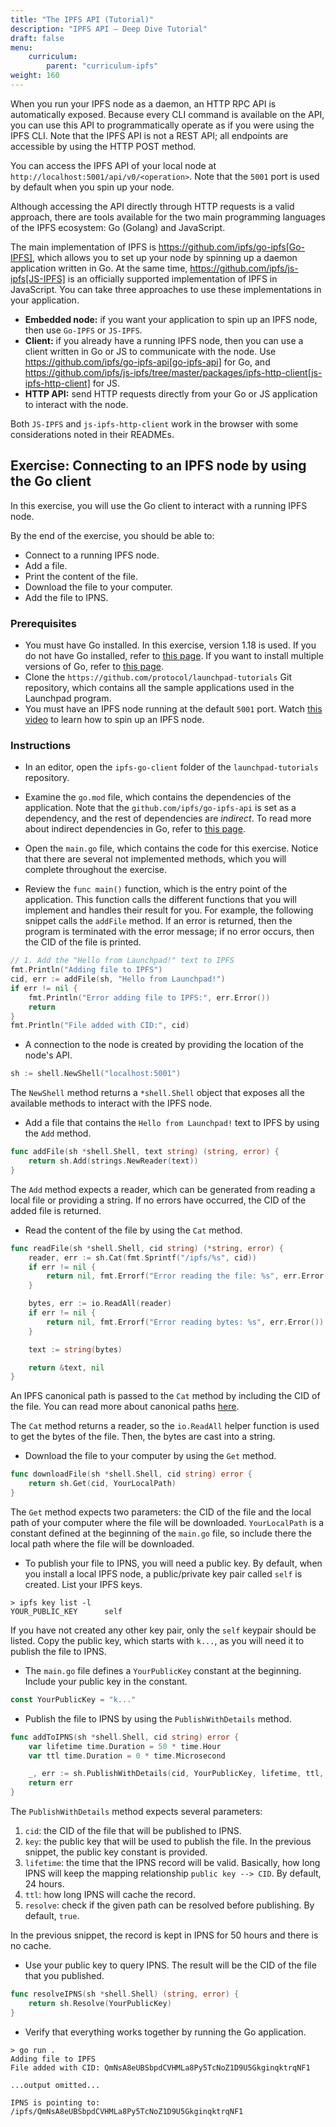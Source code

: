 ```yaml
---
title: "The IPFS API (Tutorial)"
description: "IPFS API – Deep Dive Tutorial"
draft: false
menu:
    curriculum:
        parent: "curriculum-ipfs"
weight: 160
---
```


When you run your IPFS node as a daemon, an HTTP RPC API is automatically exposed.
Because every CLI command is available on the API, you can use this API to programmatically operate as if you were using the IPFS CLI. Note that the IPFS API is not a REST API; all endpoints are accessible by using the HTTP POST method.

You can access the IPFS API of your local node at `http://localhost:5001/api/v0/<operation>`. Note that the `5001` port is used by default when you spin up your node.

Although accessing the API directly through HTTP requests is a valid approach, there are tools available for the two main programming languages of the IPFS ecosystem: Go (Golang) and JavaScript.

The main implementation of IPFS is https://github.com/ipfs/go-ipfs[Go-IPFS], which allows you to set up your node by spinning up a daemon application written in Go. At the same time, https://github.com/ipfs/js-ipfs[JS-IPFS] is an officially supported implementation of IPFS in JavaScript. You can take three approaches to use these implementations in your application.

* **Embedded node:** if you want your application to spin up an IPFS node, then use `Go-IPFS` or `JS-IPFS`.
* **Client:** if you already have a running IPFS node, then you can use a client written in Go or JS to communicate with the node. Use https://github.com/ipfs/go-ipfs-api[go-ipfs-api] for Go, and https://github.com/ipfs/js-ipfs/tree/master/packages/ipfs-http-client[js-ipfs-http-client] for JS.
* **HTTP API:** send HTTP requests directly from your Go or JS application to interact with the node.

Both `JS-IPFS` and `js-ipfs-http-client` work in the browser with some considerations noted in their READMEs.

## Exercise: Connecting to an IPFS node by using the Go client

In this exercise, you will use the Go client to interact with a running IPFS node.

By the end of the exercise, you should be able to:

* Connect to a running IPFS node.
* Add a file.
* Print the content of the file.
* Download the file to your computer.
* Add the file to IPNS.

### Prerequisites

* You must have Go installed. In this exercise, version 1.18 is used.
If you do not have Go installed, refer to [this page](https://go.dev/doc/install).
If you want to install multiple versions of Go, refer to [this page](https://go.dev/doc/manage-install#installing-multiple).
* Clone the `https://github.com/protocol/launchpad-tutorials` Git repository, which contains all the sample applications used in the Launchpad program.
* You must have an IPFS node running at the default `5001` port.
Watch [this video](https://www.youtube.com/watch?v=A7yZaYhrwyM) to learn how to spin up an IPFS node.

### Instructions

* In an editor, open the `ipfs-go-client` folder of the `launchpad-tutorials` repository.

* Examine the `go.mod` file, which contains the dependencies of the application.
Note that the `github.com/ipfs/go-ipfs-api` is set as a dependency, and the rest of dependencies are _indirect_. To read more about indirect dependencies in Go, refer to [this page](https://go.dev/ref/mod#go-mod-file-require).

* Open the `main.go` file, which contains the code for this exercise.
Notice that there are several not implemented methods, which you will complete throughout the exercise.

* Review the `func main()` function, which is the entry point of the application. This function calls the different functions that you will implement and handles their result for you.
For example, the following snippet calls the `addFile` method. If an error is returned, then the program is terminated with the error message; if no error occurs, then the CID of the file is printed.

```go
// 1. Add the "Hello from Launchpad!" text to IPFS
fmt.Println("Adding file to IPFS")
cid, err := addFile(sh, "Hello from Launchpad!")
if err != nil {
	fmt.Println("Error adding file to IPFS:", err.Error())
	return
}
fmt.Println("File added with CID:", cid)
```

* A connection to the node is created by providing the location of the node's API.

```go
sh := shell.NewShell("localhost:5001")
```

The `NewShell` method returns a `*shell.Shell` object that exposes all the available methods to interact with the IPFS node.

* Add a file that contains the `Hello from Launchpad!` text to IPFS by using the `Add` method.

```go
func addFile(sh *shell.Shell, text string) (string, error) {
    return sh.Add(strings.NewReader(text))
}
```

The `Add` method expects a reader, which can be generated from reading a local file or providing a string.
If no errors have occurred, the CID of the added file is returned.

* Read the content of the file by using the `Cat` method.

```go
func readFile(sh *shell.Shell, cid string) (*string, error) {
    reader, err := sh.Cat(fmt.Sprintf("/ipfs/%s", cid))
    if err != nil {
        return nil, fmt.Errorf("Error reading the file: %s", err.Error())
    }

    bytes, err := io.ReadAll(reader)
    if err != nil {
        return nil, fmt.Errorf("Error reading bytes: %s", err.Error())
    }

    text := string(bytes)

    return &text, nil
}
```

An IPFS canonical path is passed to the `Cat` method by including the CID of the file. You can read more about canonical paths [here](https://docs.ipfs.io/how-to/address-ipfs-on-web/#turning-native-address-to-a-canonical-content-path).

The `Cat` method returns a reader, so the `io.ReadAll` helper function is used to get the bytes of the file. Then, the bytes are cast into a string.

* Download the file to your computer by using the `Get` method.

```go
func downloadFile(sh *shell.Shell, cid string) error {
    return sh.Get(cid, YourLocalPath)
}
```

The `Get` method expects two parameters: the CID of the file and the local path of your computer where the file will be downloaded.
`YourLocalPath` is a constant defined at the beginning of the `main.go` file, so include there the local path where the file will be downloaded.

* To publish your file to IPNS, you will need a public key.
By default, when you install a local IPFS node, a public/private key pair called `self` is created. List your IPFS keys.

```shell
> ipfs key list -l
YOUR_PUBLIC_KEY      self
```

If you have not created any other key pair, only the `self` keypair should be listed.
Copy the public key, which starts with `k...`, as you will need it to publish the file to IPNS.

* The `main.go` file defines a `YourPublicKey` constant at the beginning.
Include your public key in the constant.

```go
const YourPublicKey = "k..."
```

* Publish the file to IPNS by using the `PublishWithDetails` method.

```go
func addToIPNS(sh *shell.Shell, cid string) error {
    var lifetime time.Duration = 50 * time.Hour
    var ttl time.Duration = 0 * time.Microsecond

    _, err := sh.PublishWithDetails(cid, YourPublicKey, lifetime, ttl, true)
    return err
}
```

The `PublishWithDetails` method expects several parameters:

1. `cid`: the CID of the file that will be published to IPNS.
2. `key`: the public key that will be used to publish the file.
In the previous snippet, the public key constant is provided.
3. `lifetime`: the time that the IPNS record will be valid.
Basically, how long IPNS will keep the mapping relationship `public key --> CID`.
By default, 24 hours.
4. `ttl`: how long IPNS will cache the record.
5. `resolve`: check if the given path can be resolved before publishing.
By default, `true`.

In the previous snippet, the record is kept in IPNS for 50 hours and there is no cache.

* Use your public key to query IPNS. The result will be the CID of the file that you published.

```go
func resolveIPNS(sh *shell.Shell) (string, error) {
    return sh.Resolve(YourPublicKey)
}
```

* Verify that everything works together by running the Go application.

```shell
> go run .
Adding file to IPFS
File added with CID: QmNsA8eUBSbpdCVHMLa8Py5TcNoZ1D9U5GkginqktrqNF1

...output omitted...

IPNS is pointing to: /ipfs/QmNsA8eUBSbpdCVHMLa8Py5TcNoZ1D9U5GkginqktrqNF1
```